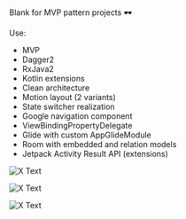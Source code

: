 Blank for MVP pattern projects 🕶

Use:
- MVP
- Dagger2
- RxJava2
- Kotlin extensions
- Clean architecture 
- Motion layout (2 variants)
- State switcher realization
- Google navigation component
- ViewBindingPropertyDelegate
- Glide with custom AppGlideModule
- Room with embedded and relation models
- Jetpack Activity Result API (extensions)

![X Text](https://s4.gifyu.com/images/ezgif.com-gif-maker-1dc225f251d251920.md.gif)

![X Text](https://s4.gifyu.com/images/ezgif.com-gif-makerdd1ace411dfef53f.gif)

![X Text](https://s4.gifyu.com/images/ezgif.com-gif-maker-1dc225f251d251920.md.gif)
